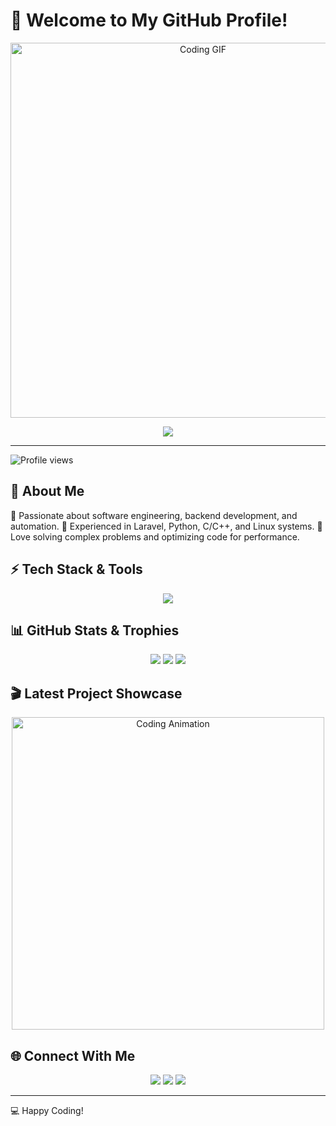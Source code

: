 # 👋 Welcome to My GitHub Profile!

<p align="center">
  <img src="https://media.giphy.com/media/qgQUggAC3Pfv687qPC/giphy.gif" width="600" alt="Coding GIF">
</p>

<p align="center">
  <img src="https://readme-typing-svg.herokuapp.com?font=Fira+Code&size=22&pause=1000&color=FF5733&center=true&vCenter=true&width=600&lines=Software+Engineer+%7C+Backend+Developer;Laravel+%7C+Python+%7C+C%2B%2B+%7C+Linux;Building+Scalable+%26+Efficient+Systems;Always+Learning+%26+Improving!" />
</p>

---

![Profile views](https://komarev.com/ghpvc/?username=Youssef-Mekkkawy&color=blue)

## 🚀 About Me
🔹 Passionate about software engineering, backend development, and automation.
🔹 Experienced in Laravel, Python, C/C++, and Linux systems.
🔹 Love solving complex problems and optimizing code for performance.

## ⚡ Tech Stack & Tools
<p align="center">
  <img src="https://skillicons.dev/icons?i=laravel,php,python,cpp,linux,bash,git,docker&theme=light" />
</p>

## 📊 GitHub Stats & Trophies
<p align="center">
  <img src="https://github-readme-stats.vercel.app/api?username=Youssef-Mekkkawy&show_icons=true&theme=dracula" />
  <img src="https://github-readme-streak-stats.herokuapp.com/?user=Youssef-Mekkkawy&theme=dracula" />
  <img src="https://github-profile-trophy.vercel.app/?username=Youssef-Mekkkawy&theme=dracula" />
</p>

## 🎬 Latest Project Showcase
<p align="center">
  <img src="https://media.giphy.com/media/LMt9638dO8dftAjtco/giphy.gif" width="500" alt="Coding Animation">
</p>

## 🌐 Connect With Me
<p align="center">
  <a href="mailto:your-email@example.com"><img src="https://img.shields.io/badge/Email-Mail%20Me-red?style=flat&logo=gmail" /></a>
  <a href="https://linkedin.com/in/your-profile"><img src="https://img.shields.io/badge/LinkedIn-Connect-blue?style=flat&logo=linkedin" /></a>
  <a href="https://twitter.com/your-profile"><img src="https://img.shields.io/badge/Twitter-Follow-blue?style=flat&logo=twitter" /></a>
</p>

---
💻 Happy Coding!
